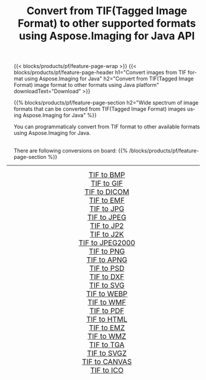 ﻿---
title: Convert from TIF(Tagged Image Format) to other supported formats using Aspose.Imaging for Java API 
weight: 3920
url: /java/conversion/from/tif/ 
lang: en
langdirlevel: 2
locales: zh-hans,ja,it,ru,de,es,fr,nl,id,lt,pl,pt,vi,tr,ko,zh-hant,ar,hi,th,sv,cs,uk,he
description: Aspose.Imaging API can easily convert from TIF(Tagged Image Format) to other formats using Java platform
---

{{< blocks/products/pf/feature-page-wrap >}}
{{< blocks/products/pf/feature-page-header h1="Convert images from TIF format using Aspose.Imaging for Java" h2="Convert from TIF(Tagged Image Format) image format to other formats using Java platform" downloadText="Download" >}}


{{% blocks/products/pf/feature-page-section  h2="Wide spectrum of image formats that can be converted from TIF(Tagged Image Format) images using Aspose.Imaging for Java" %}}
<p align=justify>You can programmaticaly convert from TIF format to other available formats using 
Aspose.Imaging for Java. </p>
<br/>
There are following conversions on board:
{{% /blocks/products/pf/feature-page-section %}}
<div class="container-fluid productfamilypage bg-gray">
    <div class="convertypes bg-gray agp-content section">
        <div class="container">
		<hr style="margin-left:-20px;"/>
		<div class="row other-converters" style="gap: 10px;font-size: 19px;text-align:center;">
		    <div class='col-md-2 other-converter remove-lp remove-rp'><a href="/imaging/java/conversion/tif-to-bmp/" style="padding:15px;">TIF to BMP</a></div><div class='col-md-2 other-converter remove-lp remove-rp'><a href="/imaging/java/conversion/tif-to-gif/" style="padding:15px;">TIF to GIF</a></div><div class='col-md-2 other-converter remove-lp remove-rp'><a href="/imaging/java/conversion/tif-to-dicom/" style="padding:15px;">TIF to DICOM</a></div><div class='col-md-2 other-converter remove-lp remove-rp'><a href="/imaging/java/conversion/tif-to-emf/" style="padding:15px;">TIF to EMF</a></div><div class='col-md-2 other-converter remove-lp remove-rp'><a href="/imaging/java/conversion/tif-to-jpg/" style="padding:15px;">TIF to JPG</a></div><div class='col-md-2 other-converter remove-lp remove-rp'><a href="/imaging/java/conversion/tif-to-jpeg/" style="padding:15px;">TIF to JPEG</a></div><div class='col-md-2 other-converter remove-lp remove-rp'><a href="/imaging/java/conversion/tif-to-jp2/" style="padding:15px;">TIF to JP2</a></div><div class='col-md-2 other-converter remove-lp remove-rp'><a href="/imaging/java/conversion/tif-to-j2k/" style="padding:15px;">TIF to J2K</a></div><div class='col-md-2 other-converter remove-lp remove-rp'><a href="/imaging/java/conversion/tif-to-jpeg2000/" style="padding:15px;">TIF to JPEG2000</a></div><div class='col-md-2 other-converter remove-lp remove-rp'><a href="/imaging/java/conversion/tif-to-png/" style="padding:15px;">TIF to PNG</a></div><div class='col-md-2 other-converter remove-lp remove-rp'><a href="/imaging/java/conversion/tif-to-apng/" style="padding:15px;">TIF to APNG</a></div><div class='col-md-2 other-converter remove-lp remove-rp'><a href="/imaging/java/conversion/tif-to-psd/" style="padding:15px;">TIF to PSD</a></div><div class='col-md-2 other-converter remove-lp remove-rp'><a href="/imaging/java/conversion/tif-to-dxf/" style="padding:15px;">TIF to DXF</a></div><div class='col-md-2 other-converter remove-lp remove-rp'><a href="/imaging/java/conversion/tif-to-svg/" style="padding:15px;">TIF to SVG</a></div><div class='col-md-2 other-converter remove-lp remove-rp'><a href="/imaging/java/conversion/tif-to-webp/" style="padding:15px;">TIF to WEBP</a></div><div class='col-md-2 other-converter remove-lp remove-rp'><a href="/imaging/java/conversion/tif-to-wmf/" style="padding:15px;">TIF to WMF</a></div><div class='col-md-2 other-converter remove-lp remove-rp'><a href="/imaging/java/conversion/tif-to-pdf/" style="padding:15px;">TIF to PDF</a></div><div class='col-md-2 other-converter remove-lp remove-rp'><a href="/imaging/java/conversion/tif-to-html/" style="padding:15px;">TIF to HTML</a></div><div class='col-md-2 other-converter remove-lp remove-rp'><a href="/imaging/java/conversion/tif-to-emz/" style="padding:15px;">TIF to EMZ</a></div><div class='col-md-2 other-converter remove-lp remove-rp'><a href="/imaging/java/conversion/tif-to-wmz/" style="padding:15px;">TIF to WMZ</a></div><div class='col-md-2 other-converter remove-lp remove-rp'><a href="/imaging/java/conversion/tif-to-tga/" style="padding:15px;">TIF to TGA</a></div><div class='col-md-2 other-converter remove-lp remove-rp'><a href="/imaging/java/conversion/tif-to-svgz/" style="padding:15px;">TIF to SVGZ</a></div><div class='col-md-2 other-converter remove-lp remove-rp'><a href="/imaging/java/conversion/tif-to-canvas/" style="padding:15px;">TIF to CANVAS</a></div><div class='col-md-2 other-converter remove-lp remove-rp'><a href="/imaging/java/conversion/tif-to-ico/" style="padding:15px;">TIF to ICO</a></div>
                </div>
        </div>
    </div>
</div>
<br/>

